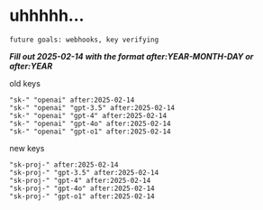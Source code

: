 # uhhhhh...

`future goals: webhooks, key verifying`



***Fill out 2025-02-14 with the format after:YEAR-MONTH-DAY or after:YEAR***

old keys
```
"sk-" "openai" after:2025-02-14
"sk-" "openai" "gpt-3.5" after:2025-02-14
"sk-" "openai" "gpt-4" after:2025-02-14
"sk-" "openai" "gpt-4o" after:2025-02-14
"sk-" "openai" "gpt-o1" after:2025-02-14
```

new keys
```
"sk-proj-" after:2025-02-14
"sk-proj-" "gpt-3.5" after:2025-02-14
"sk-proj-" "gpt-4" after:2025-02-14
"sk-proj-" "gpt-4o" after:2025-02-14
"sk-proj-" "gpt-o1" after:2025-02-14
```
